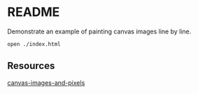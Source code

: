 # README
Demonstrate an example of painting canvas images line by line.

```sh
open ./index.html
```

## Resources

[canvas-images-and-pixels](https://codepo8.github.io/canvas-images-and-pixels/)  
